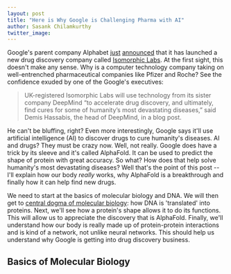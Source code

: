 ```yaml
---
layout: post
title: "Here is Why Google is Challenging Pharma with AI"
author: Sasank Chilamkurthy
twitter_image: 
---
```


Google's parent company Alphabet [just](https://www.ft.com/content/499debf2-4643-449c-83e4-20a532624bbd) [announced](https://www.cnbc.com/2021/11/05/isomorphic-labs-deepmind-ceo-to-lead-new-alphabet-drug-discovery-lab.html) that it has launched a new drug discovery company called [Isomorphic Labs](https://www.isomorphiclabs.com/). At the first sight, this doesn't make any sense. Why is a computer technology company taking on well-entrenched pharmaceutical companies like Pfizer and Roche? See the confidence exuded by one of the Google's executives:

> UK-registered Isomorphic Labs will use technology from its sister company DeepMind “to accelerate drug discovery, and ultimately, find cures for some of humanity’s most devastating diseases,” said Demis Hassabis, the head of DeepMind, in a blog post.

He can't be bluffing, right? Even more interestingly, Google says it'll use artificial intelligence (AI) to discover drugs to cure humanity's diseases. AI and drugs? They must be crazy now. Well, not really. Google does have a trick by its sleeve and it's called AlphaFold. It can be used to predict the shape of protein with great accuracy. So what? How does that help solve humanity's most devastating diseases? Well that's the point of this post -- I'll explain how our body *really* works, why AlphaFold is a breakthrough and finally how it can help find new drugs.

We need to start at the basics of molecular biology and DNA. We will then get to [central dogma of molecular biology](https://en.wikipedia.org/wiki/Central_dogma_of_molecular_biology): how DNA is 'translated' into proteins. Next, we'll see how a protein's shape allows it to do its functions. This will allow us to appreciate the discovery that is AlphaFold. Finally, we'll understand how our body is really made up of protein-protein interactions and is kind of a network, not unlike neural networks. This should help us understand why Google is getting into drug discovery business.

## Basics of Molecular Biology